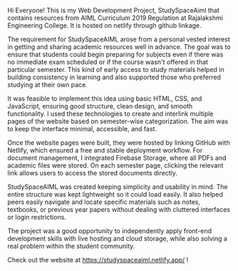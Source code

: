 Hi Everyone! 
This is my Web Development Project, StudySpaceAiml that contains resources from AIML Curriculum 2019 Regulation at Rajalakshmi Engineering College.
It is hosted on netlify through github linkage.

The requirement for StudySpaceAIML arose from a personal vested interest in getting and sharing academic resources well in advance. The goal was to ensure that students could begin preparing for subjects even if there was no immediate exam scheduled or if the course wasn't offered in that particular semester. This kind of early access to study materials helped in building consistency in learning and also supported those who preferred studying at their own pace.

It was feasible to implement this idea using basic HTML, CSS, and JavaScript, ensuring good structure, clean design, and smooth functionality. I used these technologies to create and interlink multiple pages of the website based on semester-wise categorization. The aim was to keep the interface minimal, accessible, and fast.

Once the website pages were built, they were hosted by linking GitHub with Netlify, which ensured a free and stable deployment workflow. For document management, I integrated Firebase Storage, where all PDFs and academic files were stored. On each semester page, clicking the relevant link allows users to access the stored documents directly.

StudySpaceAIML was created keeping simplicity and usability in mind. The entire structure was kept lightweight so it could load easily. It also helped peers easily navigate and locate specific materials such as notes, textbooks, or previous year papers without dealing with cluttered interfaces or login restrictions.

The project was a good opportunity to independently apply front-end development skills with live hosting and cloud storage, while also solving a real problem within the student community.

Check out the website at https://studyspaceaiml.netlify.app/  !
